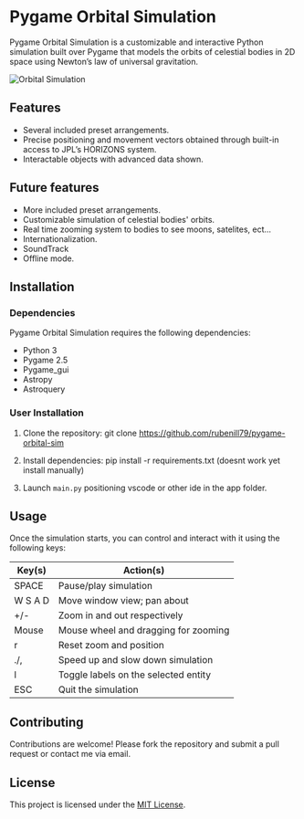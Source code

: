 # Pygame Orbital Simulation

Pygame Orbital Simulation is a customizable and interactive Python simulation built over Pygame that models the orbits of celestial bodies in 2D space using Newton’s law of universal gravitation.

![Orbital Simulation](link_to_image)

## Features

- Several included preset arrangements.
- Precise positioning and movement vectors obtained through built-in access to JPL’s HORIZONS system.
- Interactable objects with advanced data shown.

## Future features

- More included preset arrangements.
- Customizable simulation of celestial bodies' orbits.
- Real time zooming system to bodies to see moons, satelites, ect...
- Internationalization.
- SoundTrack
- Offline mode.

## Installation

### Dependencies

Pygame Orbital Simulation requires the following dependencies:

- Python 3
- Pygame 2.5
- Pygame_gui
- Astropy
- Astroquery

### User Installation

1. Clone the repository:
git clone https://github.com/rubenill79/pygame-orbital-sim

2. Install dependencies:
pip install -r requirements.txt (doesnt work yet install manually)

3. Launch `main.py` positioning vscode or other ide in the app folder.

## Usage

Once the simulation starts, you can control and interact with it using the following keys:

| Key(s) | Action(s)                            |
|--------|--------------------------------------|
| SPACE  | Pause/play simulation                |
| W S A D| Move window view; pan about          |
| +/-    | Zoom in and out respectively         |
| Mouse  | Mouse wheel and dragging for zooming |
| r      | Reset zoom and position              |
| ./,    | Speed up and slow down simulation   |
| l      | Toggle labels on the selected entity|
| ESC    | Quit the simulation                  |

## Contributing

Contributions are welcome! Please fork the repository and submit a pull request or contact me via email.

## License

This project is licensed under the [MIT License](https://github.com/rubenill79/pygame-orbital-sim/blob/main/LICENSE).
